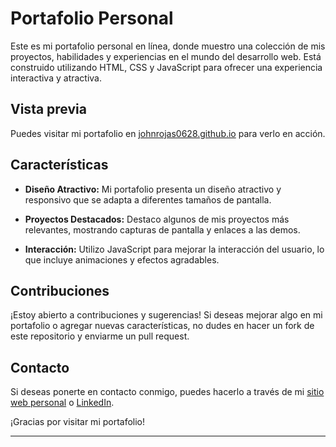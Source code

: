 # Portafolio Personal

Este es mi portafolio personal en línea, donde muestro una colección de mis proyectos, habilidades y experiencias en el mundo del desarrollo web. Está construido utilizando HTML, CSS y JavaScript para ofrecer una experiencia interactiva y atractiva.

## Vista previa

Puedes visitar mi portafolio en [johnrojas0628.github.io](https://john-rojas.github.io/portfolio/) para verlo en acción.

## Características

- **Diseño Atractivo:** Mi portafolio presenta un diseño atractivo y responsivo que se adapta a diferentes tamaños de pantalla.

- **Proyectos Destacados:** Destaco algunos de mis proyectos más relevantes, mostrando capturas de pantalla y enlaces a las demos.

- **Interacción:** Utilizo JavaScript para mejorar la interacción del usuario, lo que incluye animaciones y efectos agradables.

## Contribuciones

¡Estoy abierto a contribuciones y sugerencias! Si deseas mejorar algo en mi portafolio o agregar nuevas características, no dudes en hacer un fork de este repositorio y enviarme un pull request.

## Contacto

Si deseas ponerte en contacto conmigo, puedes hacerlo a través de mi [sitio web personal](https://john-rojas.github.io/portfolio/) o [LinkedIn](www.linkedin.com/in/john-jairo-rojas-johnjdev).

¡Gracias por visitar mi portafolio!

---

